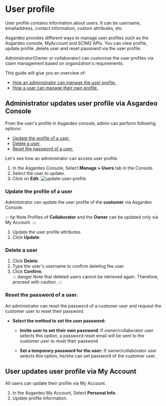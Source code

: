 # User profile

User profile contains information about users. It can be username, emailaddress, contact information, custom attributes, etc. 

Asgardeo provides different ways to manage user profiles such as the Asgardeo console, MyAccount and SCIM2 APIs.  You can view profile, update profile ,delete user and  reset passowrd via the user profile. 

Administrator(Owner or collaborator) can customize the user profiles via claim management based on organization's requirements.

This guide will give you an overview of:
- [How an administrator can manage the user profile.](#administrator-updates-user-profile-via-asgardeo-console)
- [How a user can manage their own profile.](#user-updates-user-profile-via-my-account)

## Administrator updates user profile via Asgardeo Console

From the user's profile in Asgardeo console, admin can perform following options:
 - [Update the profile of a user.](#update-the-profile-of-a-user)
 - [Delete a user.](#delete-a-user)
 - [Reset the password of a user.](#reset-the-password-of-a-user)
 
Let's see how an administrator can access user profile.
 1. In the Asgardeo Console, Select **Manage > Users** tab in the Console.
 2. Select the user to update.
 3. Click on **Edit**.
     <img :src="$withBase('/assets/img/guides/users/update-user-profile.png')" alt="update-user-profile">
    
    
### Update the profile of a user

Administrator can update the user profile of the **customer** via Asgardeo Console.
    
::: tip Note
Profiles of **Collaborator** and the **Owner** can be updated only via My Account.
:::

1. Update the user profile attributes.
2. Click **Update**.

### Delete a user
1. Click **Delete**.
2. Type the user's username to confirm deleting the user.
3. Click **Confirm**.     
     ::: danger
     Note that deleted users cannot be retrieved again. Therefore, proceed with caution.
     :::

### Reset the password of a user.

An administrator can reset the password of a customer user and request the customer user to reset their password.
- **Select the method to set the user password:**     
  - **Invite user to set their own password:**
    If owner/collaborator user selects this option, a password reset email will be sent to the customer user to reset their password
      
  - **Set a temporary password for the user:**
    If owner/collaborator user selects this option, he/she can set password of the customer user.<br>
      
## User updates user profile via My Account

All users can update their profile via My Account.

1. In the Asgardeo My Account, Select **Personal Info**.
2. Update profile information.
